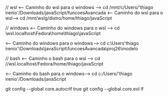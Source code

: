 // wsl
<-- Caminho do wsl para o windows -->
cd /mnt/c/Users/'thiago irenio'/Downloads/javaScript/funcoesAvancada
<-- Caminho do wsl para o wsl-->
cd /mnt/wslg/distro/home/thiago/javaScript

// windows
<-- Caminho do windows para o wsl -->
cd \\wsl.localhost\Fedora\home\thiago\javaScript

<-- Caminho do windows para o windows-->
cd c:\Users\'thiago irenio'\Downloads\javaScript\funcoesAvancada\proj26\modelo


// bash
<-- Caminho o bash para o wsl -->
cd //wsl.localhost/Fedora/home/thiago/javaScript

<-- Caminho do bash para o windows-->
cd c:/Users/'thiago irenio'/Downloads/javaScript

git config --global core.autocrlf true
git config --global core.eol lf
